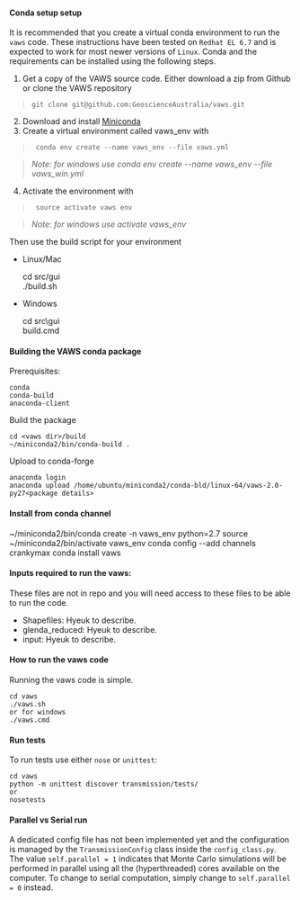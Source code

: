 #### Conda setup setup
It is recommended that you create a virtual conda environment to run the `vaws` code.
These instructions have been tested on `Redhat EL 6.7` and is expected to work for most newer versions of `Linux`. 
Conda and the requirements can be installed using the following steps.

1. Get a copy of the VAWS source code. Either download a zip from Github or clone the VAWS repository
>```git clone git@github.com:GeoscienceAustralia/vaws.git```


2. Download and install [Miniconda](https://conda.io/miniconda.html)
3. Create a virtual environment called vaws_env with  
>``` conda env create --name vaws_env --file vaws.yml```

> *Note: for windows use conda env create --name vaws_env --file vaws_win.yml*

4. Activate the environment with

>``` source activate vaws env```

> *Note: for windows use activate vaws_env*

Then use the build script for your environment 
* Linux/Mac

    cd src/gui  
    ./build.sh
     
* Windows

    cd src\gui  
    build.cmd


#### Building the VAWS conda package

Prerequisites:
    
    conda
    conda-build
    anaconda-client
   
Build the package

    cd <vaws dir>/build
    ~/miniconda2/bin/conda-build .
    
Upload to conda-forge

    anaconda login
    anaconda upload /home/ubuntu/miniconda2/conda-bld/linux-64/vaws-2.0-py27<package details>

#### Install from conda channel

~/miniconda2/bin/conda create -n vaws_env python=2.7
source ~/miniconda2/bin/activate vaws_env
conda config --add channels crankymax
conda install vaws

#### Inputs required to run the vaws:
These files are not in repo and you will need access to these files to be able to run the code.

* Shapefiles: Hyeuk to describe.
* glenda_reduced: Hyeuk to describe.
* input: Hyeuk to describe.


#### How to run the vaws code

Running the vaws code is simple.
    
    cd vaws
    ./vaws.sh
    or for windows
    ./vaws.cmd

#### Run tests
To run tests use either `nose` or `unittest`:
    
    cd vaws
    python -m unittest discover transmission/tests/
    or
    nosetests

#### Parallel vs Serial run
A dedicated config file has not been implemented yet and the configuration is managed by the `TransmissionConfig` class inside the `config_class.py`. The value `self.parallel = 1` indicates that Monte Carlo simulations will be performed in parallel using all the (hyperthreaded) cores available on the computer. To change to serial computation, simply change to `self.parallel = 0` instead.
